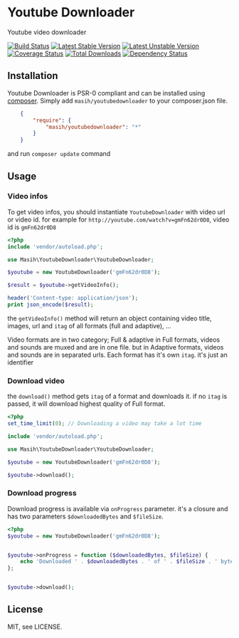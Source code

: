 Youtube Downloader
==================

Youtube video downloader

[![Build Status](https://travis-ci.org/masihyeganeh/YoutubeDownloader.png)](https://travis-ci.org/masihyeganeh/YoutubeDownloader)
[![Latest Stable Version](https://poser.pugx.org/masih/googleplay/v/stable.png)](https://packagist.org/packages/masih/googleplay)
[![Latest Unstable Version](https://poser.pugx.org/masih/googleplay/v/unstable.png)](https://packagist.org/packages/masih/googleplay)
[![Coverage Status](https://coveralls.io/repos/masihyeganeh/YoutubeDownloader/badge.png)](https://coveralls.io/r/masihyeganeh/YoutubeDownloader)
[![Total Downloads](https://poser.pugx.org/masih/googleplay/downloads.png)](https://packagist.org/packages/masih/googleplay)
[![Dependency Status](https://www.versioneye.com/user/projects/5281d3db632baca88e000127/badge.png)](https://www.versioneye.com/user/projects/5281d3db632baca88e000127)


Installation
------------

Youtube Downloader is PSR-0 compliant and can be installed using [composer](http://getcomposer.org/).  Simply add `masih/youtubedownloader` to your composer.json file. 
```json
    {
        "require": {
            "masih/youtubedownloader": "*"
        }
    }
```

and run `composer update` command

Usage
-----

### Video infos

To get video infos, you should instantiate `YoutubeDownloader` with video url or video id.
for example for `http://youtube.com/watch?v=gmFn62dr0D8`, video id is `gmFn62dr0D8`

```php
<?php
include 'vendor/autoload.php';

use Masih\YoutubeDownloader\YoutubeDownloader;

$youtube = new YoutubeDownloader('gmFn62dr0D8');

$result = $youtube->getVideoInfo();

header('Content-type: application/json');
print json_encode($result);
```

the `getVideoInfo()` method will return an object containing video title, images, url and `itag` of all formats (full and adaptive), ...
   
Video formats are in two category; Full & adaptive
in Full formats, videos and sounds are muxed and are in one file. but in Adaptive formats, videos and sounds are in separated urls.
Each format has it's own `itag`. it's just an identifier

   
### Download video

the `download()` method gets `itag` of a format and downloads it.
if no `itag` is passed, it will download highest quality of Full format.

```php
<?php
set_time_limit(0); // Downloading a video may take a lot time

include 'vendor/autoload.php';

use Masih\YoutubeDownloader\YoutubeDownloader;

$youtube = new YoutubeDownloader('gmFn62dr0D8');

$youtube->download();
```

   
### Download progress

Download progress is available via `onProgress` parameter.
it's a closure and has two parameters `$downloadedBytes` and `$fileSize`.

```php
<?php
$youtube = new YoutubeDownloader('gmFn62dr0D8');


$youtube->onProgress = function ($downloadedBytes, $fileSize) {
	echo 'Downloaded ' . $downloadedBytes . ' of ' . $fileSize . ' bytes.' . "\n";
};


$youtube->download();
```


License
-------

MIT, see LICENSE.
